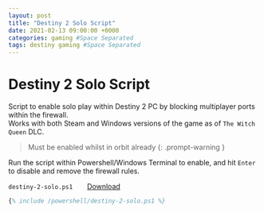 ```yaml
---
layout: post
title: "Destiny 2 Solo Script"
date: 2021-02-13 09:00:00 +0000
categories: gaming #Space Separated
tags: destiny gaming #Space Separated
---
```


# Destiny 2 Solo Script

Script to enable solo play within Destiny 2 PC by blocking multiplayer ports within the firewall.  
Works with both Steam and Windows versions of the game as of `The Witch Queen` DLC.  

> Must be enabled whilst in orbit already
{: .prompt-warning }

Run the script within Powershell/Windows Terminal to enable, and hit `Enter` to disable and remove the firewall rules.

`destiny-2-solo.ps1` <a style = "position: relative; left: 5%;" href="https://docs.nels.one/_includes/powershell/destiny-2-solo.ps1" download="destiny-2-solo.ps1" target="_blank" class="btn btn-info" >Download</a>

```ps
{% include /powershell/destiny-2-solo.ps1 %}
```